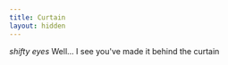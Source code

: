 ```yaml
---
title: Curtain
layout: hidden
---
```


*shifty eyes* Well... I see you've made it behind the curtain